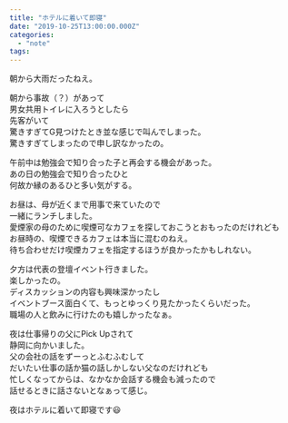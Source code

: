 ```yaml
---
title: "ホテルに着いて即寝"
date: "2019-10-25T13:00:00.000Z"
categories: 
  - "note"
tags: 
---
```


朝から大雨だったねえ。

朝から事故（？）があって  
男女共用トイレに入ろうとしたら  
先客がいて  
驚きすぎてG見つけたとき並な感じで叫んでしまった。  
驚きすぎてしまったので申し訳なかったの。

午前中は勉強会で知り合った子と再会する機会があった。  
あの日の勉強会で知り合ったひと  
何故か縁のあるひと多い気がする。

お昼は、母が近くまで用事で来ていたので  
一緒にランチしました。  
愛煙家の母のために喫煙可なカフェを探しておこうとおもったのだけれども  
お昼時の、喫煙できるカフェは本当に混むのねえ。  
待ち合わせだけ喫煙カフェを指定するほうが良かったかもしれない。

夕方は代表の登壇イベント行きました。  
楽しかったの。  
ディスカッションの内容も興味深かったし  
イベントブース面白くて、もっとゆっくり見たかったくらいだった。  
職場の人と飲みに行けたのも嬉しかったなぁ。

夜は仕事帰りの父にPick Upされて  
静岡に向かいました。  
父の会社の話をずーっとふむふむして  
だいたい仕事の話か猫の話しかしない父なのだけれども  
忙しくなってからは、なかなか会話する機会も減ったので  
話せるときに話さないとなぁって感じ。

夜はホテルに着いて即寝です😃

